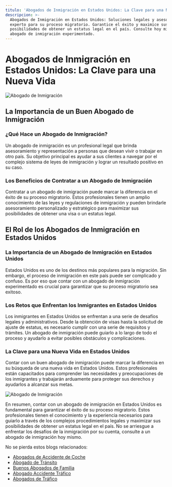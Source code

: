 ```yaml
---
titulo: 'Abogados de Inmigración en Estados Unidos: La Clave para una Nueva Vida'
descripcion: >-
  Abogados de Inmigración en Estados Unidos: Soluciones legales y asesoramiento
  experto para su proceso migratorio. Garantice el éxito y maximice sus
  posibilidades de obtener un estatus legal en el país. Consulte hoy mismo a un
  abogado de inmigración experimentado.
---
```




# Abogados de Inmigración en Estados Unidos: La Clave para una Nueva Vida




![Abogado de Inmigración](./img/abogado-de-inmigracion-usa-1.webp)


## La Importancia de un Buen Abogado de Inmigración

### ¿Qué Hace un Abogado de Inmigración?

Un abogado de inmigración es un profesional legal que brinda asesoramiento y representación a personas que desean vivir o trabajar en otro país. Su objetivo principal es ayudar a sus clientes a navegar por el complejo sistema de leyes de inmigración y lograr un resultado positivo en su caso.

### Los Beneficios de Contratar a un Abogado de Inmigración

Contratar a un abogado de inmigración puede marcar la diferencia en el éxito de su proceso migratorio. Estos profesionales tienen un amplio conocimiento de las leyes y regulaciones de inmigración y pueden brindarle asesoramiento personalizado y estratégico para maximizar sus posibilidades de obtener una visa o un estatus legal.

## El Rol de los Abogados de Inmigración en Estados Unidos

### La Importancia de un Abogado de Inmigración en Estados Unidos



Estados Unidos es uno de los destinos más populares para la migración. Sin embargo, el proceso de inmigración en este país puede ser complicado y confuso. Es por eso que contar con un abogado de inmigración experimentado es crucial para garantizar que su proceso migratorio sea exitoso.




### Los Retos que Enfrentan los Inmigrantes en Estados Unidos




Los inmigrantes en Estados Unidos se enfrentan a una serie de desafíos legales y administrativos. Desde la obtención de visas hasta la solicitud de ajuste de estatus, es necesario cumplir con una serie de requisitos y trámites. Un abogado de inmigración puede guiarlo a lo largo de todo el proceso y ayudarlo a evitar posibles obstáculos y complicaciones.




### La Clave para una Nueva Vida en Estados Unidos




Contar con un buen abogado de inmigración puede marcar la diferencia en su búsqueda de una nueva vida en Estados Unidos. Estos profesionales están capacitados para comprender las necesidades y preocupaciones de los inmigrantes y trabajarán arduamente para proteger sus derechos y ayudarlos a alcanzar sus metas.




![Abogado de Inmigración](./img/abogado-de-inmigracion-usa-2.webp)






En resumen, contar con un abogado de inmigración en Estados Unidos es fundamental para garantizar el éxito de su proceso migratorio. Estos profesionales tienen el conocimiento y la experiencia necesarios para guiarlo a través de los complejos procedimientos legales y maximizar sus posibilidades de obtener un estatus legal en el país. No se arriesgue a enfrentar los desafíos de la inmigración por su cuenta, consulte a un abogado de inmigración hoy mismo.

No se pierda estos blogs relacionados:

- [Abogados de Accidente de Coche](abogados-accidente-coche)
- [Abogado de Tránsito](abogado-de-transito)
- [Buenos Abogados de Familia](buenos-abogados-de-familia)
- [Abogado Accidente Tráfico](abogado-accidente-trafico)
- [Abogados de Tráfico](abogados-de-trafico)


